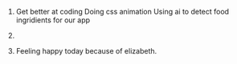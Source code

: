 1. Get better at coding
   Doing css animation
   Using ai to detect food ingridients for our app

2. 

3. Feeling happy today because of elizabeth.